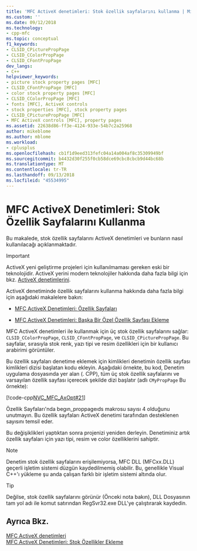 ```yaml
---
title: 'MFC ActiveX denetimleri: Stok özellik sayfalarını kullanma | Microsoft Docs'
ms.custom: ''
ms.date: 09/12/2018
ms.technology:
- cpp-mfc
ms.topic: conceptual
f1_keywords:
- CLSID_CPicturePropPage
- CLSID_CColorPropPage
- CLSID_CFontPropPage
dev_langs:
- C++
helpviewer_keywords:
- picture stock property pages [MFC]
- CLSID_CFontPropPage [MFC]
- color stock property pages [MFC]
- CLSID_CColorPropPage [MFC]
- fonts [MFC], ActiveX controls
- stock properties [MFC], stock property pages
- CLSID_CPicturePropPage [MFC]
- MFC ActiveX controls [MFC], property pages
ms.assetid: 22638d86-ff3e-4124-933e-54b7c2a25968
author: mikeblome
ms.author: mblome
ms.workload:
- cplusplus
ms.openlocfilehash: cb1f1d9eed313fefc04a14a004af8c35309949bf
ms.sourcegitcommit: b4432d30f255f0cb58dce69cbc8cbcb9d44bc68b
ms.translationtype: MT
ms.contentlocale: tr-TR
ms.lasthandoff: 09/13/2018
ms.locfileid: "45534995"
---
```

# <a name="mfc-activex-controls-using-stock-property-pages"></a>MFC ActiveX Denetimleri: Stok Özellik Sayfalarını Kullanma
Bu makalede, stok özellik sayfalarını ActiveX denetimleri ve bunların nasıl kullanılacağı açıklanmaktadır.

>[!IMPORTANT]
> ActiveX yeni geliştirme projeleri için kullanılmaması gereken eski bir teknolojidir. ActiveX yerini modern teknolojiler hakkında daha fazla bilgi için bkz. [ActiveX denetimlerini](activex-controls.md).  
  
 ActiveX denetiminde özellik sayfalarını kullanma hakkında daha fazla bilgi için aşağıdaki makalelere bakın:  
  
-   [MFC ActiveX Denetimleri: Özellik Sayfaları](../mfc/mfc-activex-controls-property-pages.md)  
  
-   [MFC ActiveX Denetimleri: Başka Bir Özel Özellik Sayfası Ekleme](../mfc/mfc-activex-controls-adding-another-custom-property-page.md)  
  
 MFC ActiveX denetimleri ile kullanmak için üç stok özellik sayfalarını sağlar: `CLSID_CColorPropPage`, `CLSID_CFontPropPage`, ve `CLSID_CPicturePropPage`. Bu sayfalar, sırasıyla stok renk, yazı tipi ve resim özellikleri için bir kullanıcı arabirimi görüntüler.  
  
 Bu özellik sayfaları denetime eklemek için kimlikleri denetimin özellik sayfası kimlikleri dizisi başlatan kodu ekleyin. Aşağıdaki örnekte, bu kod, Denetim uygulama dosyasında yer alan (. CPP), tüm üç stok özellik sayfalarını ve varsayılan özellik sayfası içerecek şekilde dizi başlatır (adlı `CMyPropPage` Bu örnekte):  
  
 [!code-cpp[NVC_MFC_AxOpt#21](../mfc/codesnippet/cpp/mfc-activex-controls-using-stock-property-pages_1.cpp)]  
  
 Özellik Sayfaları'nda begın_proppageıds makrosu sayısı 4 olduğunu unutmayın. Bu özellik sayfaları ActiveX denetimi tarafından desteklenen sayısını temsil eder.  
  
 Bu değişiklikleri yaptıktan sonra projenizi yeniden derleyin. Denetiminiz artık özellik sayfaları için yazı tipi, resim ve color özelliklerini sahiptir.  
  
> [!NOTE]
>  Denetim stok özellik sayfalarını erişilemiyorsa, MFC DLL (MFCxx.DLL) geçerli işletim sistemi düzgün kaydedilmemiş olabilir. Bu, genellikle Visual C++'ı yükleme şu anda çalışan farklı bir işletim sistemi altında olur.  
  
> [!TIP]
>  Değilse, stok özellik sayfalarını görünür (Önceki nota bakın), DLL Dosyasının tam yol adı ile komut satırından RegSvr32.exe DLL'ye çalıştırarak kaydedin.  
  
## <a name="see-also"></a>Ayrıca Bkz.  
 [MFC ActiveX denetimleri](../mfc/mfc-activex-controls.md)   
 [MFC ActiveX Denetimleri: Stok Özellikler Ekleme](../mfc/mfc-activex-controls-adding-stock-properties.md)

